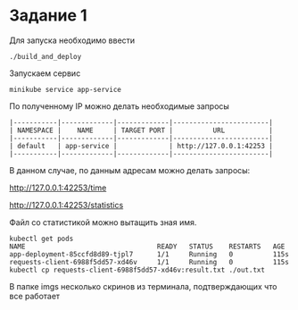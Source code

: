# Задание 1
Для запуска необходимо ввести
```console
./build_and_deploy
```

Запускаем сервис
```console
minikube service app-service
```
По полученному IP можно делать необходимые запросы
```console
|-----------|-------------|-------------|------------------------|
| NAMESPACE |    NAME     | TARGET PORT |          URL           |
|-----------|-------------|-------------|------------------------|
| default   | app-service |             | http://127.0.0.1:42253 |
|-----------|-------------|-------------|------------------------|
```
В данном случае, по данным адресам можно делать запросы:

http://127.0.0.1:42253/time

http://127.0.0.1:42253/statistics

Файл со статистикой можно вытащить зная имя.
```console
kubectl get pods
NAME                                 READY   STATUS    RESTARTS   AGE
app-deployment-85ccfd8d89-tjpl7      1/1     Running   0          115s
requests-client-6988f5dd57-xd46v     1/1     Running   0          115s
kubectl cp requests-client-6988f5dd57-xd46v:result.txt ./out.txt
```
В папке imgs несколько скринов из терминала, подтверждающих что все работает
